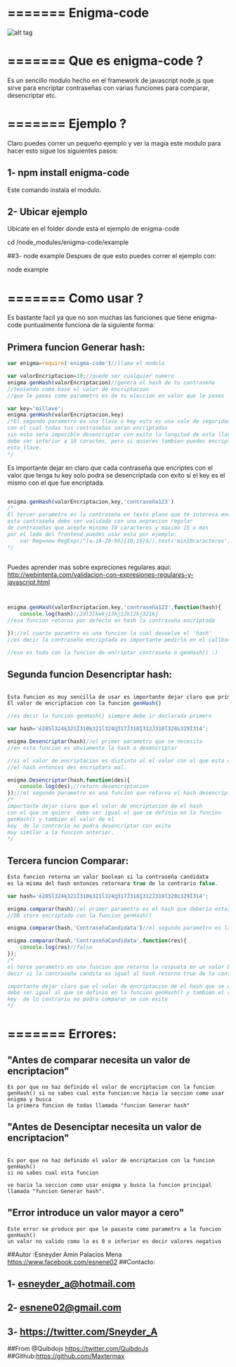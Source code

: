 =======
Enigma-code 
==============

![alt tag](http://www.enigma-replica.com/LampPanel/NewLampFilmEnigma6Web.jpg)

=======
Que es enigma-code ?
==============


Es un sencillo modulo hecho en el framework de javascript node.js que sirve para encriptar contraseñas con varias funciones para comparar, desencriptar etc.

=======
Ejemplo ?
==============
 Claro puedes correr un pequeño ejemplo y ver la magia este modulo para hacer esto sigue los siguientes pasos:

## 1- npm install enigma-code
Este comando instala el modulo.
## 2- Ubicar ejemplo
Ubicate en el folder donde esta el ejemplo de enigma-code

cd /node_modules/enigma-code/example

##3- node example
Despues de que esto puedes correr el ejemplo  con:

node example

=======
Como usar ?
==============
Es bastante facil ya que no son muchas las funciones que tiene enigma-code puntualmente funciona de la siguiente forma:

## Primera funcion Generar hash:


```javascript
var enigma=require('enigma-code')//llama el modulo 

var valorEncriptacion=10;//puede ser cualquier numero
enigma.genHash(valorEncriptacion)//genera el hash de tu contraseña
//teniendo como base el valor de encriptacion 
//que le pases como parametro es de tu eleccion en valor que le pases

var key='millave';
enigma.genHash(valorEncriptacion,key)
/*El segundo parametro es una llave o key esto es una vale de seguridad 
con el cual todas tus contraseñas seran encriptadas
sin esto sera imposible desencriptar con exito la longitud de esta llave
debe ser inferior a 10 caractes, pero si quieres tambien puedes encriptar
esta llave.
*/
```

Es importante dejar en claro que cada contraseña que encriptes
con el valor que tenga tu key solo podra se desencriptada con 
exito si el key es el mismo con el que fue encriptada.

```javascript

enigma.genHash(valorEncriptacion,key,'contraseña123')
/*
El tercer parametro es la contraseña en texto plano que te interesa encriptar
esta contraseña debe ser validada con una exprecion regular
de contraseñas que acepte minimo 10 caracteres y maximo 15 o mas 
por el lado del frontend puedes usar esta por ejemplo:
	var Reg=new RegExp(/^[a-zA-Z0-9ñ]{10,15}$/).test('min10caracteres');//true
*/
	
```
Puedes aprender mas sobre expreciones regulares aqui: http://webintenta.com/validacion-con-expresiones-regulares-y-javascript.html

```javascript


enigma.genHash(valorEncriptacion,key,'contraseña123',function(hash){
	console.log(hash)//2dl3lkwkj13kj12k12kj321kj
//esa funcion retorna por defecto en hash la contraseña encriptada

});//el cuarto paramtro es una funcion la cual devuelve el 'hash' 
//es decir la contraseña encriptada es importante pedirlo en el callback de la funcion

//eso es todo con la funcion de encriptar contraseña o genHash() :)
```


## Segunda funcion Desencriptar hash:
```javascript

Esta funcion es muy sencilla de usar es importante dejar claro que primero se debe establecer.
El valor de encriptacion con la funcion genHash() 

//es decir la funcion genHash() siempre debe ir declarada primero

var hash='ē285ĺ324ķ321Ĭ310ķ321ĺ324ĳ317Ĵ318Į312Ĵ318ľ328Ŀ329İ314';

enigma.Desencriptar(hash)//el primer parametro que se necesita
//en esta funcion es obviamente la hash a desencriptar

//si el valor de encriptacion es distinto al el valor con el que esta encriptado 
//el hash entonces des encriptara mal.

enigma.Desencriptar(hash,function(des){
	console.log(des);//return desencriptacion
});//el segundo parametro es una funcion que retorna el hash desencriptado
/*
importante dejar claro que el valor de encriptacion de el hash
con el que se quiere  debe ser igual al que se definio en la funcion
genHash() y tambien el valor de el 
key  de lo contrario no podra desencriptar con exito
muy similar a la funcion anterior.
*/ 

```


## Tercera funcion Comparar:
```javascript
Esta funcion retorna un valor boolean si la contraseña candidata 
es la misma del hash entonces retornara true de lo contrario false.

var hash='ē285ĺ324ķ321Ĭ310ķ321ĺ324ĳ317Ĵ318Į312Ĵ318ľ328Ŀ329İ314';

enigma.comparar(hash)//el primer parametro es el hash que deberia estar en tu
//DB store encriptado con la funcion genHash()

enigma.comparar(hash,'ContraseñaCandidata')//el segundo parametro es la contraseña candidata con la que se intenta validar

enigma.comparar(hash,'ContraseñaCandidata',function(res){
	console.log(res)//false
});
/*
el terce parametro es una funcion que retorna la respueta en un valor boolean es 
decir si la contraseña candita es igual al hash retorna true de lo contrario no

importante dejar claro que el valor de encriptacion de el hash que se quiere compara 
debe ser igual al que se definio en la funcion genHash() y tambien el valor de el 
key  de lo contrario no podra comparar se con exito
*/
```



=======
Errores:
==============

## "Antes de comparar necesita un valor de encriptacion"

```
Es por que no haz definido el valor de encriptacion con la funcion 
genHash() si no sabes cual esta funcion:ve hacia la seccion como usar enigma y busca 
la primera funcion de todas llamada "funcion Generar hash"
```
## "Antes de Desenciptar necesita un valor de encriptacion"
```

Es por que no haz definido el valor de encriptacion con la funcion genHash() 
si no sabes cual esta funcion

ve hacia la seccion como usar enigma y busca la funcion principal
llamada "funcion Generar hash".
```

## "Error introduce un valor mayor a cero"

```
Este error se produce por que le pasaste como parametro a la funcion genHash()
un valor no valido como lo es 0 o inferior es decir valores negativo
```


##Autor :Esneyder Amin Palacios Mena   https://www.facebook.com/esnene02
##Contacto:
##	1- esneyder_a@hotmail.com 
##  2- esnene02@gmail.com 
##  3- https://twitter.com/Sneyder_A 
##From @Quibdojs  		 								 https://twitter.com/QuibdoJs
##Github:https://github.com/Maxtermax